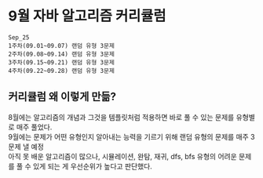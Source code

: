 # 9월 자바 알고리즘 커리큘럼
```
Sep_25 
1주차(09.01~09.07) 랜덤 유형 3문제
2주차(09.08~09.14) 랜덤 유형 3문제
3주차(09.15~09.21) 랜덤 유형 3문제
4주차(09.22~09.28) 랜덤 유형 3문제
```

## 커리큘럼 왜 이렇게 만듦?
8월에는 알고리즘의 개념과 그것을 템플릿처럼 적용하면 바로 풀 수 있는 문제를 유형별로 매주 풀었다.\
9월에는 문제가 어떤 유형인지 알아내는 능력을 기르기 위해 랜덤 유형의 문제를 매주 3문제 낼 예정\
아직 못 배운 알고리즘이 많으나, 시뮬레이션, 완탐, 재귀, dfs, bfs 유형의 어려운 문제를 풀 수 있게 되는 게 우선순위가 높다고 판단했다.